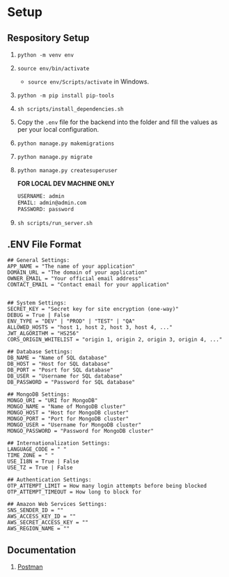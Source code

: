# Setup

## Respository Setup

1. `python -m venv env`
2. `source env/bin/activate`
    - `source env/Scripts/activate` in Windows.
3. `python -m pip install pip-tools`
4. `sh scripts/install_dependencies.sh`
5. Copy the `.env` file for the backend into the folder and fill the values as per your local configuration.
6. `python manage.py makemigrations`
7. `python manage.py migrate`
8. `python manage.py createsuperuser`

    __FOR LOCAL DEV MACHINE ONLY__

    ```sh
    USERNAME: admin
    EMAIL: admin@admin.com
    PASSWORD: password
    ```

9. `sh scripts/run_server.sh`

## .ENV File Format

```env
## General Settings:
APP_NAME = "The name of your application"
DOMAIN_URL = "The domain of your application"
OWNER_EMAIL = "Your official email address"
CONTACT_EMAIL = "Contact email for your application"


## System Settings:
SECRET_KEY = "Secret key for site encryption (one-way)"
DEBUG = True | False
ENV_TYPE = "DEV" | "PROD" | "TEST" | "QA"
ALLOWED_HOSTS = "host 1, host 2, host 3, host 4, ..."
JWT_ALGORITHM = "HS256"
CORS_ORIGIN_WHITELIST = "origin 1, origin 2, origin 3, origin 4, ..."

## Database Settings:
DB_NAME = "Name of SQL database"
DB_HOST = "Host for SQL database"
DB_PORT = "Posrt for SQL database"
DB_USER = "Username for SQL database"
DB_PASSWORD = "Password for SQL database"

## MongoDB Settings:
MONGO_URI = "URI for MongoDB"
MONGO_NAME = "Name of MongoDB cluster"
MONGO_HOST = "Host for MongoDB cluster"
MONGO_PORT = "Port for MongoDB cluster"
MONGO_USER = "Username for MongoDB cluster"
MONGO_PASSWORD = "Password for MongoDB cluster"

## Internationalization Settings:
LANGUAGE_CODE = " "
TIME_ZONE = " "
USE_I18N = True | False
USE_TZ = True | False

## Authentication Settings:
OTP_ATTEMPT_LIMIT = How many login attempts before being blocked
OTP_ATTEMPT_TIMEOUT = How long to block for

## Amazon Web Services Settings:
SNS_SENDER_ID = ""
AWS_ACCESS_KEY_ID = ""
AWS_SECRET_ACCESS_KEY = ""
AWS_REGION_NAME = ""
```

## Documentation

1. [Postman](https://documenter.getpostman.com/view/17779018/2s93Y3wh65)
